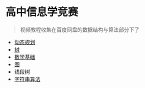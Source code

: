 # 高中信息学竞赛

> 视频教程收集在百度网盘的数据结构与算法部分下了

+ [动态规划](dp)
+ [树](tree)
+ [数学基础](math)
+ [图](graph)
+ 线段树
+ [字符串算法](str)